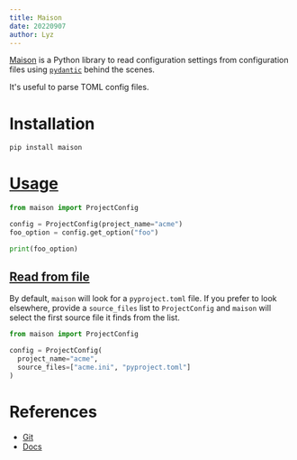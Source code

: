 ```yaml
---
title: Maison
date: 20220907
author: Lyz
---
```


[Maison](https://github.com/dbatten5/maison) is a Python library to read
configuration settings from configuration files using
[`pydantic`](pydantic.md) behind the scenes.

It's useful to parse TOML config files.

# Installation

```bash
pip install maison
```

# [Usage](https://dbatten5.github.io/maison/)

```python
from maison import ProjectConfig

config = ProjectConfig(project_name="acme")
foo_option = config.get_option("foo")

print(foo_option)
```

## [Read from file](https://dbatten5.github.io/maison/usage/#source-files)

By default, `maison` will look for a `pyproject.toml` file. If you prefer to look
elsewhere, provide a `source_files` list to `ProjectConfig` and `maison` will select
the first source file it finds from the list.

```python
from maison import ProjectConfig

config = ProjectConfig(
  project_name="acme",
  source_files=["acme.ini", "pyproject.toml"]
)
```


# References

* [Git](https://github.com/dbatten5/maison)
* [Docs](https://dbatten5.github.io/maison/)
